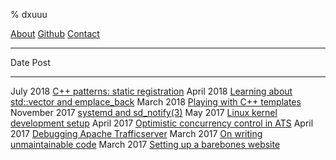 % dxuuu

[About](https://dxuuu.xyz/about.html)
[Github](https://github.com/danobi)
[Contact](mailto:dxu@[this-website-url])

---

Date                  Post
------------------    ------------------
July 2018             [C++ patterns: static registration](https://dxuuu.xyz/cpp-static-registration.html)
April 2018            [Learning about std::vector and emplace_back](https://dxuuu.xyz/cpp-emplace.html)
March 2018            [Playing with C++ templates](https://dxuuu.xyz/cpp-templates.html)
November 2017         [systemd and sd_notify(3)](https://dxuuu.xyz/systemd-sdnotify.html)
May 2017              [Linux kernel development setup](https://dxuuu.xyz/kernel-development-setup.html)
April 2017            [Optimistic concurrency control in ATS](https://dxuuu.xyz/optimistic-concurrency.html)
April 2017            [Debugging Apache Trafficserver](https://dxuuu.xyz/ats-logging-race-condition.html)
March 2017            [On writing unmaintainable code](https://dxuuu.xyz/writing-unmaintainable-code.html)
March 2017            [Setting up a barebones website](https://dxuuu.xyz/barebones-website.html)
